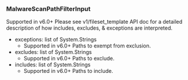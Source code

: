 ### MalwareScanPathFilterInput
Supported in v6.0+
  Please see v1/fileset_template API doc for a detailed description of how includes, excludes, & exceptions are interpreted.

- exceptions: list of System.Strings
  - Supported in v6.0+
      Paths to exempt from exclusion.
- excludes: list of System.Strings
  - Supported in v6.0+
      Paths to exclude.
- includes: list of System.Strings
  - Supported in v6.0+
      Paths to include.
